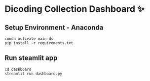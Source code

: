 # Dicoding Collection Dashboard ✨

## Setup Environment - Anaconda

```
conda activate main-ds
pip install -r requirements.txt
```

## Run steamlit app

```
cd dashboard
streamlit run dashboard.py
```
